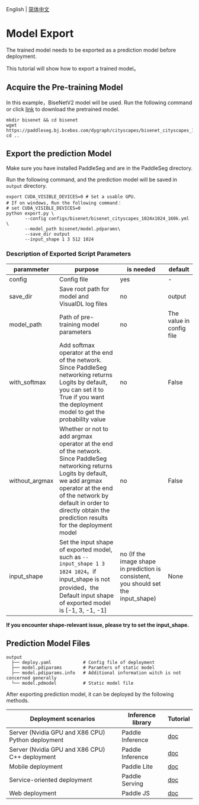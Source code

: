 English | [简体中文](model_export_cn.md)

# Model Export

The trained model needs to be exported as a prediction model before deployment.

This tutorial will show how to export a trained model。


## Acquire the Pre-training Model

In this example，BiseNetV2 model will be used. Run the following command or click [link](https://paddleseg.bj.bcebos.com/dygraph/cityscapes/bisenet_cityscapes_1024x1024_160k/model.pdparams) to download the pretrained model.
```shell
mkdir bisenet && cd bisenet
wget https://paddleseg.bj.bcebos.com/dygraph/cityscapes/bisenet_cityscapes_1024x1024_160k/model.pdparams
cd ..
```

## Export the prediction Model

Make sure you have installed PaddleSeg and are in the PaddleSeg directory.

Run the following command, and the prediction model will be saved in `output` directory.

```shell
export CUDA_VISIBLE_DEVICES=0 # Set a usable GPU.
# If on windows, Run the following command：
# set CUDA_VISIBLE_DEVICES=0
python export.py \
       --config configs/bisenet/bisenet_cityscapes_1024x1024_160k.yml \
       --model_path bisenet/model.pdparams\
       --save_dir output
       --input_shape 1 3 512 1024
```

### Description of Exported Script Parameters

|parammeter|purpose|is needed|default|
|-|-|-|-|
|config|Config file|yes|-|
|save_dir|Save root path for model and VisualDL log files|no|output|
|model_path|Path of pre-training model parameters|no|The value in config file|
|with_softmax|Add softmax operator at the end of the network. Since PaddleSeg networking returns Logits by default, you can set it to True if you want the deployment model to get the probability value|no|False|
|without_argmax|Whether or not to add argmax operator at the end of the network. Since PaddleSeg networking returns Logits by default, we add argmax operator at the end of the network by default in order to directly obtain the prediction results for the deployment model|no|False|
|input_shape| Set the input shape of exported model, such as `--input_shape 1 3 1024 1024`。if input_shape is not provided，the Default input shape of exported model is [-1, 3, -1, -1] | no (If the image shape in prediction is consistent, you should set the input_shape) | None |

**If you encounter shape-relevant issue, please try to set the input_shape.**

## Prediction Model Files

```shell
output
  ├── deploy.yaml            # Config file of deployment
  ├── model.pdiparams        # Paramters of static model
  ├── model.pdiparams.info   # Additional information witch is not concerned generally
  └── model.pdmodel          # Static model file
```

After exporting prediction model, it can be deployed by the following methods.

|Deployment scenarios|Inference library|Tutorial|
|-|-|-|
|Server (Nvidia GPU and X86 CPU) Python deployment|Paddle Inference|[doc](../deploy/python/)|
|Server (Nvidia GPU and X86 CPU) C++ deployment|Paddle Inference|[doc](../deploy/cpp/)|
|Mobile deployment|Paddle Lite|[doc](../deploy/lite/)|
|Service-oriented deployment |Paddle Serving|[doc](../deploy/serving/)|
|Web deployment|Paddle JS|[doc](../deploy/web/)|
